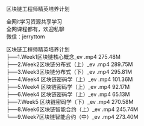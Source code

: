 区块链工程师精英培养计划

全网it学习资源共享学习<br>全网课程都有，欢迎私聊<br>微信：jerryttom<br>

区块链工程师精英培养计划<br> ├──1.Week1区块链核心概念_ev .mp4 275.48M<br> ├──2.Week2区块链分布式（上）_ev .mp4 289.75M<br> ├──3.Week3区块链分布式（下）_ev .mp4 295.81M<br> ├──4.Week4 区块链密码学（上）_ev .mp4 101.36M<br> ├──5.Week4 区块链密码学（上）_ev .mp4 92.17M<br> ├──6.Week4 区块链密码学（上）_ev .mp4 65.13M<br> ├──7.Week5 区块链密码学（下）_ev .mp4 270.58M<br> ├──8.Week6区块链智能合约（上）_ev .mp4 245.74M<br> └──9.Week7区块链智能合约（中）_ev .mp4 273.40M
